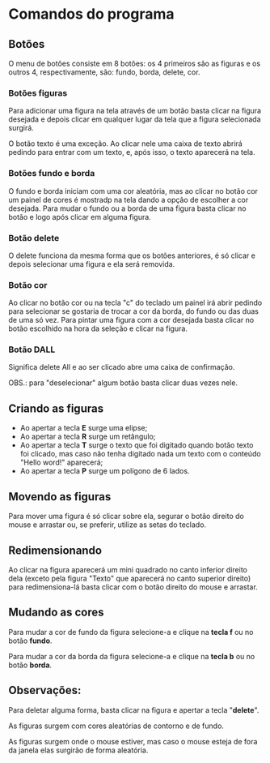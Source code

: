 <h1>Comandos do programa</h1>


<h2>Botões</h2>

<p>O menu de botões consiste em 8 botões: os 4 primeiros são as figuras e os outros 4, respectivamente, são: fundo, borda, delete, cor.</p>

<h3>Botões figuras</h3>

<p>Para adicionar uma figura na tela através de um botão basta clicar na figura desejada e depois clicar em qualquer lugar da tela que a figura selecionada surgirá.</p>

<p>O botão texto é uma exceção. Ao clicar nele uma caixa de texto abrirá pedindo para entrar com um texto, e, após isso, o texto aparecerá na tela.</p>

<h3>Botões fundo e borda</h3>

<p>O fundo e borda iniciam com uma cor aleatória, mas ao clicar no botão cor um painel de cores é mostradp na tela dando a opção de escolher a cor desejada. Para mudar o fundo ou a borda de uma figura basta clicar no botão e logo após clicar em alguma figura.</p>

<h3>Botão delete</h3>

<p>O delete funciona da mesma forma que os botões anteriores, é só clicar e depois selecionar uma figura e ela será removida.</p>

<h3>Botão cor</h3>

<p>Ao clicar no botão cor ou na tecla "c" do teclado um painel irá abrir pedindo para selecionar se gostaria de trocar a cor da borda, do fundo ou das duas de uma só vez. Para pintar uma figura com a cor desejada basta clicar no botão 
escolhido na hora da seleção e clicar na figura.</p>


<h3>Botão DALL</h3>

<p>Significa delete All e ao ser clicado abre uma caixa de confirmação.</p>

<p>OBS.: para "deselecionar" algum botão basta clicar duas vezes nele.</p>

<h2>Criando as figuras</h2>

<ul>    
    <li>Ao apertar a tecla <b>E</b> surge uma elipse;</li>
    <li>Ao apertar a tecla <b>R</b> surge um retângulo;</li>
    <li>Ao apertar a tecla <b>T</b> surge o texto que foi digitado quando botão texto foi clicado, mas caso não tenha digitado nada um texto com o conteúdo "Hello word!" aparecerá;</li>
    <li>Ao apertar a tecla <b>P</b> surge um polígono de 6 lados.</li>
</ul>

<h2>Movendo as figuras</h2>

<p>Para mover uma figura é só clicar sobre ela, segurar o botão direito do mouse e arrastar ou, se preferir, utilize as setas do teclado.</p>

<h2>Redimensionando</h2>

<p>Ao clicar na figura aparecerá um mini quadrado no canto inferior direito dela (exceto pela figura "Texto" que aparecerá no canto superior direito) para redimensiona-lá basta clicar com o botão direito do mouse e arrastar.</p>

<h2>Mudando as cores</h2>

<p>Para mudar a cor de fundo da figura selecione-a e clique na <b>tecla f</b> ou no botão <b>fundo</b>.</p>
<p>Para mudar a cor da borda da figura selecione-a e clique na <b>tecla b</b> ou no botão <b>borda</b>.</p>

<h2>Observações:</h2>

<p>Para deletar alguma forma, basta clicar na figura e apertar a tecla "<b>delete</b>".</p>

<p>As figuras surgem com cores aleatórias de contorno e de fundo.</p>
<p>As figuras surgem onde o mouse estiver, mas caso o mouse esteja de fora da janela elas surgirão de forma aleatória.</p>
